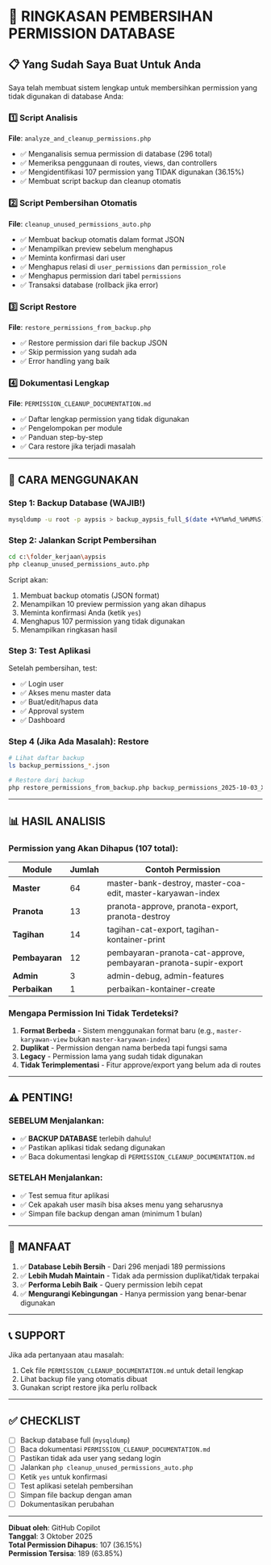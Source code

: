 # 🧹 RINGKASAN PEMBERSIHAN PERMISSION DATABASE

## 📋 Yang Sudah Saya Buat Untuk Anda

Saya telah membuat sistem lengkap untuk membersihkan permission yang tidak digunakan di database Anda:

### 1️⃣ Script Analisis
**File**: `analyze_and_cleanup_permissions.php`
- ✅ Menganalisis semua permission di database (296 total)
- ✅ Memeriksa penggunaan di routes, views, dan controllers  
- ✅ Mengidentifikasi 107 permission yang TIDAK digunakan (36.15%)
- ✅ Membuat script backup dan cleanup otomatis

### 2️⃣ Script Pembersihan Otomatis
**File**: `cleanup_unused_permissions_auto.php`
- ✅ Membuat backup otomatis dalam format JSON
- ✅ Menampilkan preview sebelum menghapus
- ✅ Meminta konfirmasi dari user
- ✅ Menghapus relasi di `user_permissions` dan `permission_role`
- ✅ Menghapus permission dari tabel `permissions`
- ✅ Transaksi database (rollback jika error)

### 3️⃣ Script Restore
**File**: `restore_permissions_from_backup.php`
- ✅ Restore permission dari file backup JSON
- ✅ Skip permission yang sudah ada
- ✅ Error handling yang baik

### 4️⃣ Dokumentasi Lengkap
**File**: `PERMISSION_CLEANUP_DOCUMENTATION.md`
- ✅ Daftar lengkap permission yang tidak digunakan
- ✅ Pengelompokan per module
- ✅ Panduan step-by-step
- ✅ Cara restore jika terjadi masalah

---

## 🚀 CARA MENGGUNAKAN

### Step 1: Backup Database (WAJIB!)
```bash
mysqldump -u root -p aypsis > backup_aypsis_full_$(date +%Y%m%d_%H%M%S).sql
```

### Step 2: Jalankan Script Pembersihan
```bash
cd c:\folder_kerjaan\aypsis
php cleanup_unused_permissions_auto.php
```

Script akan:
1. Membuat backup otomatis (JSON format)
2. Menampilkan 10 preview permission yang akan dihapus
3. Meminta konfirmasi Anda (ketik `yes`)
4. Menghapus 107 permission yang tidak digunakan
5. Menampilkan ringkasan hasil

### Step 3: Test Aplikasi
Setelah pembersihan, test:
- ✅ Login user
- ✅ Akses menu master data
- ✅ Buat/edit/hapus data
- ✅ Approval system
- ✅ Dashboard

### Step 4 (Jika Ada Masalah): Restore
```bash
# Lihat daftar backup
ls backup_permissions_*.json

# Restore dari backup
php restore_permissions_from_backup.php backup_permissions_2025-10-03_XXXXXX.json
```

---

## 📊 HASIL ANALISIS

### Permission yang Akan Dihapus (107 total):

| Module | Jumlah | Contoh Permission |
|--------|--------|-------------------|
| **Master** | 64 | master-bank-destroy, master-coa-edit, master-karyawan-index |
| **Pranota** | 13 | pranota-approve, pranota-export, pranota-destroy |
| **Tagihan** | 14 | tagihan-cat-export, tagihan-kontainer-print |
| **Pembayaran** | 12 | pembayaran-pranota-cat-approve, pembayaran-pranota-supir-export |
| **Admin** | 3 | admin-debug, admin-features |
| **Perbaikan** | 1 | perbaikan-kontainer-create |

### Mengapa Permission Ini Tidak Terdeteksi?

1. **Format Berbeda** - Sistem menggunakan format baru (e.g., `master-karyawan-view` bukan `master-karyawan-index`)
2. **Duplikat** - Permission dengan nama berbeda tapi fungsi sama
3. **Legacy** - Permission lama yang sudah tidak digunakan
4. **Tidak Terimplementasi** - Fitur approve/export yang belum ada di routes

---

## ⚠️ PENTING!

### SEBELUM Menjalankan:
- ✅ **BACKUP DATABASE** terlebih dahulu!
- ✅ Pastikan aplikasi tidak sedang digunakan
- ✅ Baca dokumentasi lengkap di `PERMISSION_CLEANUP_DOCUMENTATION.md`

### SETELAH Menjalankan:
- ✅ Test semua fitur aplikasi
- ✅ Cek apakah user masih bisa akses menu yang seharusnya
- ✅ Simpan file backup dengan aman (minimum 1 bulan)

---

## 🎯 MANFAAT

1. ✅ **Database Lebih Bersih** - Dari 296 menjadi 189 permissions
2. ✅ **Lebih Mudah Maintain** - Tidak ada permission duplikat/tidak terpakai
3. ✅ **Performa Lebih Baik** - Query permission lebih cepat
4. ✅ **Mengurangi Kebingungan** - Hanya permission yang benar-benar digunakan

---

## 📞 SUPPORT

Jika ada pertanyaan atau masalah:

1. Cek file `PERMISSION_CLEANUP_DOCUMENTATION.md` untuk detail lengkap
2. Lihat backup file yang otomatis dibuat
3. Gunakan script restore jika perlu rollback

---

## ✅ CHECKLIST

- [ ] Backup database full (`mysqldump`)
- [ ] Baca dokumentasi `PERMISSION_CLEANUP_DOCUMENTATION.md`
- [ ] Pastikan tidak ada user yang sedang login
- [ ] Jalankan `php cleanup_unused_permissions_auto.php`
- [ ] Ketik `yes` untuk konfirmasi
- [ ] Test aplikasi setelah pembersihan
- [ ] Simpan file backup dengan aman
- [ ] Dokumentasikan perubahan

---

**Dibuat oleh**: GitHub Copilot  
**Tanggal**: 3 Oktober 2025  
**Total Permission Dihapus**: 107 (36.15%)  
**Permission Tersisa**: 189 (63.85%)
